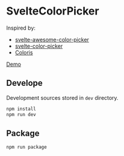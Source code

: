 # SvelteColorPicker

Inspired by:

- [svelte-awesome-color-picker](https://svelte-awesome-color-picker.vercel.app/)
- [svelte-color-picker](https://github.com/efeskucuk/svelte-color-picker)
- [Coloris](https://github.com/mdbassit/Coloris)

[Demo](https://andrey-pavlenko.github.io/svelte-color-picker/)

## Develope

Development sources stored in `dev` directory.

```sh
npm install
npm run dev
```

## Package

```sh
npm run package
```
